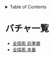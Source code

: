 <!-- START doctoc generated TOC please keep comment here to allow auto update -->
<!-- DON'T EDIT THIS SECTION, INSTEAD RE-RUN doctoc TO UPDATE -->
<details>
<summary>Table of Contents</summary>

- [バチャ一覧](#%E3%83%90%E3%83%81%E3%83%A3%E4%B8%80%E8%A6%A7)

</details>
<!-- END doctoc generated TOC please keep comment here to allow auto update -->

# バチャ一覧

- [全探索 前準備](https://kenkoooo.com/atcoder/#/contest/show/b367cdd2-380a-4a38-b957-1c31b24bf21b)
- [全探索 本番](https://kenkoooo.com/atcoder/#/contest/show/393962af-dc7f-4518-bc11-be2be36fa5e1)

